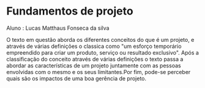 # Fundamentos de projeto
Aluno : Lucas Matthaus Fonseca da silva


O texto em questão aborda os diferentes conceitos do que é um projeto, e através de várias definições o classica como 
"um esforço temporário empreendido para criar um produto, serviço ou resultado exclusivo". Após a classificação do conceito 
através de várias definições o texto passa a abordar as características de um projeto juntamente com as pessoas 
envolvidas com o mesmo e os seus limitantes.Por fim, pode-se perceber quais são os impactos de uma boa gerência de projeto. 
